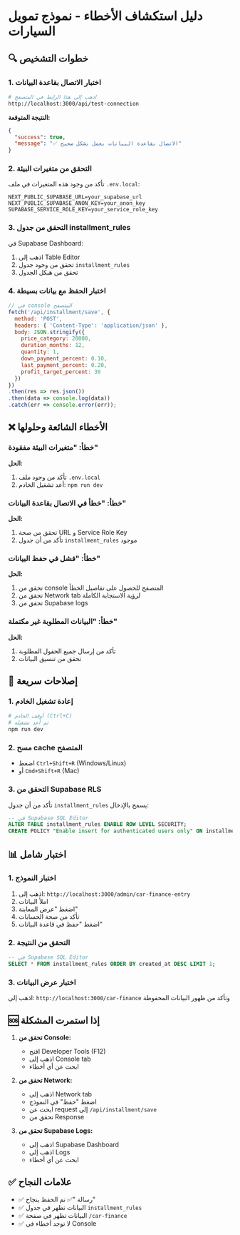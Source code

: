 # دليل استكشاف الأخطاء - نموذج تمويل السيارات

## 🔍 خطوات التشخيص

### 1. اختبار الاتصال بقاعدة البيانات
```bash
# اذهب إلى هذا الرابط في المتصفح
http://localhost:3000/api/test-connection
```

**النتيجة المتوقعة:**
```json
{
  "success": true,
  "message": "✅ الاتصال بقاعدة البيانات يعمل بشكل صحيح"
}
```

### 2. التحقق من متغيرات البيئة
تأكد من وجود هذه المتغيرات في ملف `.env.local`:

```env
NEXT_PUBLIC_SUPABASE_URL=your_supabase_url
NEXT_PUBLIC_SUPABASE_ANON_KEY=your_anon_key
SUPABASE_SERVICE_ROLE_KEY=your_service_role_key
```

### 3. التحقق من جدول installment_rules
في Supabase Dashboard:
1. اذهب إلى Table Editor
2. تحقق من وجود جدول `installment_rules`
3. تحقق من هيكل الجدول

### 4. اختبار الحفظ مع بيانات بسيطة
```javascript
// في console المتصفح
fetch('/api/installment/save', {
  method: 'POST',
  headers: { 'Content-Type': 'application/json' },
  body: JSON.stringify({
    price_category: 20000,
    duration_months: 12,
    quantity: 1,
    down_payment_percent: 0.10,
    last_payment_percent: 0.20,
    profit_target_percent: 30
  })
})
.then(res => res.json())
.then(data => console.log(data))
.catch(err => console.error(err));
```

## ❌ الأخطاء الشائعة وحلولها

### خطأ: "متغيرات البيئة مفقودة"
**الحل:**
1. تأكد من وجود ملف `.env.local`
2. أعد تشغيل الخادم: `npm run dev`

### خطأ: "خطأ في الاتصال بقاعدة البيانات"
**الحل:**
1. تحقق من صحة URL و Service Role Key
2. تأكد من أن جدول `installment_rules` موجود

### خطأ: "فشل في حفظ البيانات"
**الحل:**
1. تحقق من console المتصفح للحصول على تفاصيل الخطأ
2. تحقق من Network tab لرؤية الاستجابة الكاملة
3. تحقق من Supabase logs

### خطأ: "البيانات المطلوبة غير مكتملة"
**الحل:**
1. تأكد من إرسال جميع الحقول المطلوبة
2. تحقق من تنسيق البيانات

## 🔧 إصلاحات سريعة

### 1. إعادة تشغيل الخادم
```bash
# أوقف الخادم (Ctrl+C)
# ثم أعد تشغيله
npm run dev
```

### 2. مسح cache المتصفح
- اضغط `Ctrl+Shift+R` (Windows/Linux)
- أو `Cmd+Shift+R` (Mac)

### 3. التحقق من Supabase RLS
تأكد من أن جدول `installment_rules` يسمح بالإدخال:
```sql
-- في Supabase SQL Editor
ALTER TABLE installment_rules ENABLE ROW LEVEL SECURITY;
CREATE POLICY "Enable insert for authenticated users only" ON installment_rules FOR INSERT WITH CHECK (true);
```

## 📊 اختبار شامل

### 1. اختبار النموذج
1. اذهب إلى: `http://localhost:3000/admin/car-finance-entry`
2. املأ البيانات
3. اضغط "عرض المعاينة"
4. تأكد من صحة الحسابات
5. اضغط "حفظ في قاعدة البيانات"

### 2. التحقق من النتيجة
```sql
-- في Supabase SQL Editor
SELECT * FROM installment_rules ORDER BY created_at DESC LIMIT 1;
```

### 3. اختبار عرض البيانات
اذهب إلى: `http://localhost:3000/car-finance`
وتأكد من ظهور البيانات المحفوظة

## 🆘 إذا استمرت المشكلة

1. **تحقق من Console:**
   - افتح Developer Tools (F12)
   - اذهب إلى Console tab
   - ابحث عن أي أخطاء

2. **تحقق من Network:**
   - اذهب إلى Network tab
   - اضغط "حفظ" في النموذج
   - ابحث عن request إلى `/api/installment/save`
   - تحقق من Response

3. **تحقق من Supabase Logs:**
   - اذهب إلى Supabase Dashboard
   - اذهب إلى Logs
   - ابحث عن أي أخطاء

## ✅ علامات النجاح

- ✅ رسالة "✅ تم الحفظ بنجاح"
- ✅ البيانات تظهر في جدول `installment_rules`
- ✅ البيانات تظهر في صفحة `/car-finance`
- ✅ لا توجد أخطاء في Console 